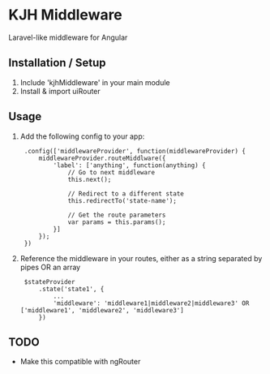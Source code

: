 # KJH Middleware

Laravel-like middleware for Angular

## Installation / Setup

1. Include 'kjhMiddleware' in your main module
2. Install & import uiRouter

## Usage

1. Add the following config to your app:

		.config(['middlewareProvider', function(middlewareProvider) {
			middlewareProvider.routeMiddlware({
				'label': ['anything', function(anything) {
					// Go to next middleware
					this.next();

					// Redirect to a different state
					this.redirectTo('state-name');

					// Get the route parameters
					var params = this.params();
				}]
			});
		})

2. Reference the middleware in your routes, either as a string separated by pipes OR an array

		$stateProvider
			.state('state1', {
				...
				'middleware': 'middleware1|middleware2|middleware3' OR ['middleware1', 'middleware2', 'middleware3']
			})

## TODO

* Make this compatible with ngRouter